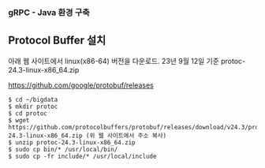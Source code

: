### gRPC - Java 환경 구축

## Protocol Buffer 설치

아래 웹 사이트에서 linux(x86-64) 버전을 다운로드. 
23년 9월 12일 기준 protoc-24.3-linux-x86_64.zip

https://github.com/google/protobuf/releases

```
$ cd ~/bigdata
$ mkdir protoc
$ cd protoc
$ wget https://github.com/protocolbuffers/protobuf/releases/download/v24.3/protoc-24.3-linux-x86_64.zip (위 웹 사이트에서 주소 복사)
$ unzip protoc-24.3-linux-x86_64.zip
$ sudo cp bin/* /usr/local/bin/
$ sudo cp -fr include/* /usr/local/include
```

